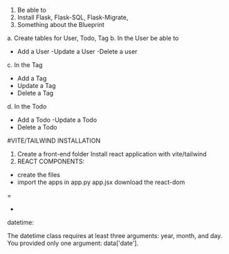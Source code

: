 1. Be able to 
2. Install Flask, Flask-SQL, Flask-Migrate, 
3. Something about the Blueprint 


a. Create tables for User, Todo, Tag
b. In the User be able to 
- Add a User
-Update a User
-Delete a user

c. In the Tag
- Add a Tag 
- Update a Tag
- Delete a Tag

d. In the Todo 
- Add a Todo
-Update a Todo
- Delete a Todo 

#VITE/TAILWIND INSTALLATION

1. Create a front-end folder 
Install react application with vite/tailwind
2. REACT COMPONENTS:
- create the files
- import the apps in app.py
app.jsx
download the react-dom

=
 - <Route>
  <route path>


  datetime: 
  
  The datetime class requires at least three arguments: year, month, and day. You provided only one argument: data['date'].


